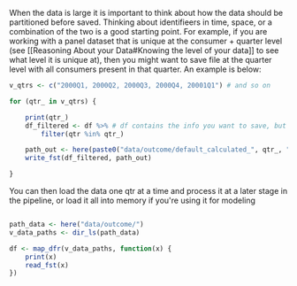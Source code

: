 When the data is large it is important to think about how the data should be partitioned before saved. Thinking about identifieers in time, space, or a combination of the two is a good starting point. For example, if you are working with a panel dataset that is unique at the consumer + quarter level (see [[Reasoning About your Data#Knowing the level of your data]] to see what level it is unique at), then you might want to save file at the quarter level with all consumers present in that quarter. An example is below:

```R
v_qtrs <- c("2000Q1, 2000Q2, 2000Q3, 2000Q4, 20001Q1") # and so on

for (qtr_ in v_qtrs) {

	print(qtr_)
	df_filtered <- df %>% # df contains the info you want to save, but for all quarters
		filter(qtr %in% qtr_)

	path_out <- here(paste0("data/outcome/default_calculated_", qtr_, ".fst"))
	write_fst(df_filtered, path_out)

}


```

You can then load the data one qtr at a time and process it at a later stage in the pipeline, or load it all into memory if you're using it for modeling

```R

path_data <- here("data/outcome/")
v_data_paths <- dir_ls(path_data)

df <- map_dfr(v_data_paths, function(x) {
	print(x)
	read_fst(x)
})


```
